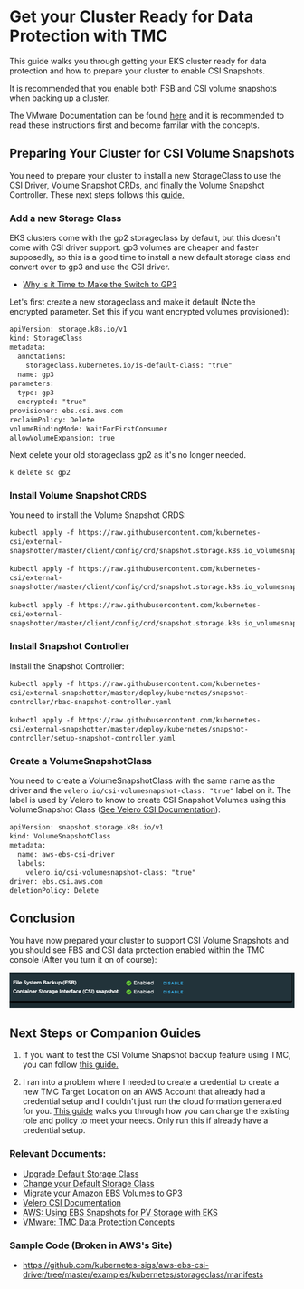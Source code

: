 # Get your Cluster Ready for Data Protection with TMC

This guide walks you through getting your EKS cluster ready for data protection and how to prepare your cluster to enable CSI Snapshots. 

It is recommended that you enable both FSB and CSI volume snapshots when backing up a cluster. 

The VMware Documentation can be found [here](https://docs.vmware.com/en/VMware-Tanzu-Mission-Control/services/tanzumc-concepts/GUID-C16557BC-EB1B-4414-8E63-28AD92E0CAE5.html?hWord=N4IghgNiBcICZgC5gAQAcBOB7RBTAxogJZYB2IAvkA) and it is recommended to read these instructions first and become familar with the concepts. 

## Preparing Your Cluster for CSI Volume Snapshots

You need to prepare your cluster to install a new StorageClass to use the CSI Driver, Volume Snapshot CRDs, and finally the Volume Snapshot Controller. These next steps follows this [guide.](https://aws.amazon.com/blogs/containers/using-ebs-snapshots-for-persistent-storage-with-your-eks-cluster/)

### Add a new Storage Class

EKS clusters come with the gp2 storageclass by default, but this doesn't come with CSI driver support. gp3 volumes are cheaper and faster supposedly, so this is a good time to install a new default storage class and convert over to gp3 and use the CSI driver.

* [Why is it Time to Make the Switch to GP3](https://medium.com/@theintrovertalert/gp2-vs-gp3-why-its-time-to-make-the-switch-for-better-aws-ec2-performance-cf777f0a936a#:~:text=GP3%20volumes%20are%20designed%20to,%2C%20and%20high%2Dtraffic%20applications.)

Let's first create a new storageclass and make it default (Note the encrypted parameter. Set this if you want encrypted volumes provisioned):

```
apiVersion: storage.k8s.io/v1
kind: StorageClass
metadata:
  annotations:
    storageclass.kubernetes.io/is-default-class: "true"
  name: gp3
parameters:
  type: gp3
  encrypted: "true"
provisioner: ebs.csi.aws.com
reclaimPolicy: Delete
volumeBindingMode: WaitForFirstConsumer
allowVolumeExpansion: true
```

Next delete your old storageclass gp2 as it's no longer needed.

```
k delete sc gp2
```

### Install Volume Snapshot CRDS

You need to install the Volume Snapshot CRDS:

```
kubectl apply -f https://raw.githubusercontent.com/kubernetes-csi/external-snapshotter/master/client/config/crd/snapshot.storage.k8s.io_volumesnapshotclasses.yaml

kubectl apply -f https://raw.githubusercontent.com/kubernetes-csi/external-snapshotter/master/client/config/crd/snapshot.storage.k8s.io_volumesnapshotcontents.yaml

kubectl apply -f https://raw.githubusercontent.com/kubernetes-csi/external-snapshotter/master/client/config/crd/snapshot.storage.k8s.io_volumesnapshots.yaml
```

### Install Snapshot Controller

Install the Snapshot Controller:

```
kubectl apply -f https://raw.githubusercontent.com/kubernetes-csi/external-snapshotter/master/deploy/kubernetes/snapshot-controller/rbac-snapshot-controller.yaml

kubectl apply -f https://raw.githubusercontent.com/kubernetes-csi/external-snapshotter/master/deploy/kubernetes/snapshot-controller/setup-snapshot-controller.yaml

```

### Create a VolumeSnapshotClass

You need to create a VolumeSnapshotClass with the same name as the driver and the ```velero.io/csi-volumesnapshot-class: "true"``` label on it. The label is used by Velero to know to create CSI Snapshot Volumes using this VolumeSnapshot Class ([See Velero CSI Documentation](https://velero.io/docs/main/csi/)):

```
apiVersion: snapshot.storage.k8s.io/v1
kind: VolumeSnapshotClass
metadata:
  name: aws-ebs-csi-driver
  labels:
    velero.io/csi-volumesnapshot-class: "true"
driver: ebs.csi.aws.com
deletionPolicy: Delete
```

## Conclusion

You have now prepared your cluster to support CSI Volume Snapshots and you should see FBS and CSI data protection enabled within the TMC console (After you turn it on of course):

![image](images/enabled.png)

## Next Steps or Companion Guides

1. If you want to test the CSI Volume Snapshot backup feature using TMC, you can follow [this guide.](TEST-CSI-SNAPSHOT.md)

2. I ran into a problem where I needed to create a credential to create a new TMC Target Location on an AWS Account that already had a credential setup and I couldn't just run the cloud formation generated for you. [This guide](TMC-AWS-SETUP.md) walks you through how you can change the existing role and policy to meet your needs. Only run this if already have a credential setup. 

### Relevant Documents:

* [Upgrade Default Storage Class](https://medium.com/@argonaut.dev/upgrade-default-storage-class-for-eks-42193f288b4e)
* [Change your Default Storage Class](https://kubernetes.io/docs/tasks/administer-cluster/change-default-storage-class/)
* [Migrate your Amazon EBS Volumes to GP3](https://aws.amazon.com/blogs/storage/migrate-your-amazon-ebs-volumes-from-gp2-to-gp3-and-save-up-to-20-on-costs/)
* [Velero CSI Documentation](https://velero.io/docs/main/csi/)
* [AWS: Using EBS Snapshots for PV Storage with EKS](https://aws.amazon.com/blogs/containers/using-ebs-snapshots-for-persistent-storage-with-your-eks-cluster/)
* [VMware: TMC Data Protection Concepts](https://docs.vmware.com/en/VMware-Tanzu-Mission-Control/services/tanzumc-concepts/GUID-C16557BC-EB1B-4414-8E63-28AD92E0CAE5.html?hWord=N4IghgNiBcICZgC5gAQAcBOB7RBTAxogJZYB2IAvkA)

### Sample Code (Broken in AWS's Site)
* https://github.com/kubernetes-sigs/aws-ebs-csi-driver/tree/master/examples/kubernetes/storageclass/manifests

